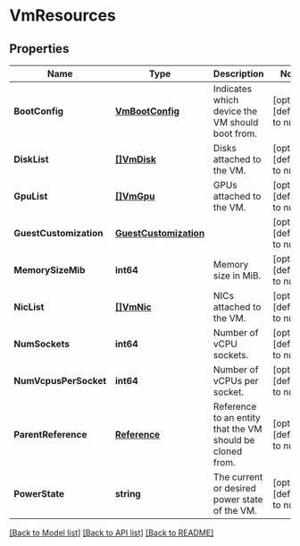 # VmResources

## Properties
Name | Type | Description | Notes
------------ | ------------- | ------------- | -------------
**BootConfig** | [**VmBootConfig**](vm_boot_config.md) | Indicates which device the VM should boot from. | [optional] [default to null]
**DiskList** | [**[]VmDisk**](vm_disk.md) | Disks attached to the VM. | [optional] [default to null]
**GpuList** | [**[]VmGpu**](vm_gpu.md) | GPUs attached to the VM. | [optional] [default to null]
**GuestCustomization** | [**GuestCustomization**](guest_customization.md) |  | [optional] [default to null]
**MemorySizeMib** | **int64** | Memory size in MiB. | [optional] [default to null]
**NicList** | [**[]VmNic**](vm_nic.md) | NICs attached to the VM. | [optional] [default to null]
**NumSockets** | **int64** | Number of vCPU sockets. | [optional] [default to null]
**NumVcpusPerSocket** | **int64** | Number of vCPUs per socket. | [optional] [default to null]
**ParentReference** | [**Reference**](reference.md) | Reference to an entity that the VM should be cloned from.  | [optional] [default to null]
**PowerState** | **string** | The current or desired power state of the VM. | [optional] [default to null]

[[Back to Model list]](../README.md#documentation-for-models) [[Back to API list]](../README.md#documentation-for-api-endpoints) [[Back to README]](../README.md)


